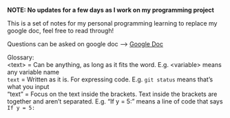 **NOTE: No updates for a few days as I work on my programming project**

This is a set of notes for my personal programming learning to replace my google doc, feel free to read through!

Questions can be asked on google doc \--> [Google Doc](https://docs.google.com/document/d/1sO_c73nbQS5we_01ClfYhlaP1bwsfsLS6uQwVXQlr6U/edit)

Glossary:  
\<text> = Can be anything, as long as it fits the word. E.g. \<variable> means any variable name  
`text` = Written as it is. For expressing code. E.g. `git status` means that’s what you input  
“text” = Focus on the text inside the brackets. Text inside the brackets are together and aren’t separated. E.g. “If y = 5:” means a line of code that says `If y = 5:` 



